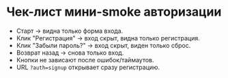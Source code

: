 # Чек-лист мини-smoke авторизации

- Старт → видна только форма входа.
- Клик "Регистрация" → вход скрыт, видна только регистрация.
- Клик "Забыли пароль?" → вход скрыт, виден только сброс.
- Возврат назад → снова только вход.
- Кнопки не зависают после ошибок/таймаутов.
- URL `?auth=signup` открывает сразу регистрацию.
